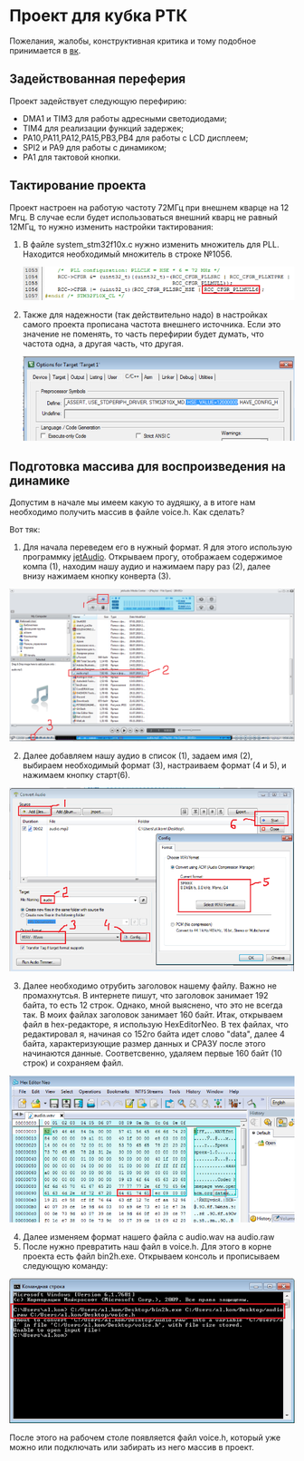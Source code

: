 # Проект для кубка РТК
Пожелания, жалобы, конструктивная критика и тому подобное принимается в [вк](https://vk.com/al_kom_ru).
## Задействованная переферия
Проект задействует следующую перефирию:
+ DMA1 и TIM3 для работы адресными светодиодами;
+ TIM4 для реализации функций задержек;
+ PA10,PA11,PA12,PA15,PB3,PB4 для работы с LCD дисплеем;
+ SPI2 и PA9 для работы с динамиком;
+ PA1 для тактовой кнопки.

## Тактирование проекта
Проект настроен на работую частоту 72МГц при внешнем кварце на 12 Мгц. В случае если будет использоваться внешний кварц не равный 12МГц, то нужно изменить настройки тактирования:
1. В файле system_stm32f10x.c нужно изменить множитель для PLL. Находится необходимый множитель в строке №1056.

   ![Фото1](https://github.com/KomarovAlexandr/Photo_repository/blob/master/CupRTC/1.png?raw=true)
   
2. Также для надежности (так действительно надо) в настройках самого проекта прописана частота внешнего источника. Если это значение не поменять, то часть перефирии будет думать, что частота одна, а другая часть, что другая.

   ![Фото2](https://github.com/KomarovAlexandr/Photo_repository/blob/master/CupRTC/2.png?raw=true)
  
## Подготовка массива для воспроизведения на динамике
Допустим в начале мы имеем какую то аудяшку, а в итоге нам необходимо получить массив в файле voice.h. Как сделать?

Вот тяк:
1. Для начала переведем его в нужный формат. Я для этого использую программку [jetAudio](http://www.jetaudio.com/download/). Открываем прогу, отображаем содержимое компа (1), находим нашу аудио и нажимаем пару раз (2), далее внизу нажимаем кнопку конверта (3).

  ![Фото3](https://github.com/KomarovAlexandr/Photo_repository/blob/master/CupRTC/3.png?raw=true)

2. Далее добавляем нашу аудио в список (1), задаем имя (2), выбираем необходимый формат (3), настраиваем формат (4 и 5), и нажимаем кнопку старт(6).

  ![Фото4](https://github.com/KomarovAlexandr/Photo_repository/blob/master/CupRTC/4.png?raw=true)
  
3. Далее необходимо отрубить заголовок нашему файлу. Важно не промахнутсья. В интернете пишут, что заголовок занимает 192 байта, то есть 12 строк. Однако, мной выяснено, что это не всегда так. В моих файлах заголовок занимает 160 байт. Итак, открываем файл в hex-редакторе, я использую HexEditorNeo. В тех файлах, что редактировал я, начиная со 152го байта идет слово "data", далее 4 байта, характеризующие размер данных и СРАЗУ после этого начинаются данные. Соответсвенно, удаляем первые 160 байт (10 строк) и сохраняем файл.
  
  ![Фото5](https://github.com/KomarovAlexandr/Photo_repository/blob/master/CupRTC/5.png?raw=true)
  
4. Далее изменяем формат нашего файла с audio.wav на audio.raw
5. После нужно превратить наш файл в voice.h. Для этого в корне проекта есть файл bin2h.exe. Открываем консоль и прописываем следующую команду:

 ![Фото6](https://github.com/KomarovAlexandr/Photo_repository/blob/master/CupRTC/6.png?raw=true)
 
 После этого на рабочем столе появляется файл voice.h, который уже можно или подключать или забирать из него массив в проект.
  
  

